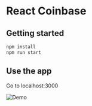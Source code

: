 # React Coinbase  

## Getting started
```bash
npm install
npm run start
```  

## Use the app
Go to localhost:3000  

![Demo](http://g.recordit.co/z24wunWl6O.gif)

